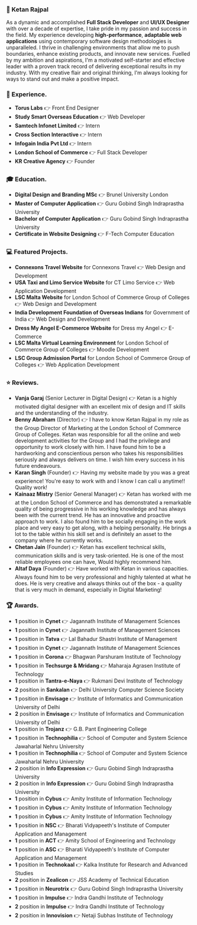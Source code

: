 ### :necktie: Ketan Rajpal
As a dynamic and accomplished **Full Stack Developer** and **UI/UX Designer** with over a decade of expertise, I take pride in my passion and success in the field. My experience developing **high-performance**, **adaptable web applications** using contemporary software design methodologies is unparalleled. I thrive in challenging environments that allow me to push boundaries, enhance existing products, and innovate new services. Fuelled by my ambition and aspirations, I'm a motivated self-starter and effective leader with a proven track record of delivering exceptional results in my industry. With my creative flair and original thinking, I'm always looking for ways to stand out and make a positive impact.

### :briefcase: Experience.
* **Torus Labs** :point_right: Front End Designer
* **Study Smart Overseas Education** :point_right: Web Developer
* **Samtech Infonet Limited** :point_right: Intern
* **Cross Section Interactive** :point_right: Intern
* **Infogain India Pvt Ltd** :point_right: Intern
* **London School of Commerce** :point_right: Full Stack Developer
* **KR Creative Agency** :point_right: Founder


### :mortar_board: Education.
* **Digital Design and Branding MSc** :point_right: Brunel University London
* **Master of Computer Application** :point_right: Guru Gobind Singh Indraprastha University
* **Bachelor of Computer Application** :point_right: Guru Gobind Singh Indraprastha University
* **Certificate in Website Designing** :point_right: F-Tech Computer Education


### :computer: Featured Projects.
* **Connexons Travel Website** for Connexons Travel :point_right: Web Design and Development
* **USA Taxi and Limo Service Website** for CT Limo Service :point_right: Web Application Development
* **LSC Malta Website** for London School of Commerce Group of Colleges :point_right: Web Design and Development
* **India Development Foundation of Overseas Indians** for Government of India :point_right: Web Design and Development
* **Dress My Angel E-Commerce Website** for Dress my Angel :point_right: E-Commerce
* **LSC Malta Virtual Learning Environment** for London School of Commerce Group of Colleges :point_right: Moodle Development
* **LSC Group Admission Portal** for London School of Commerce Group of Colleges :point_right: Web Application Development


### :star: Reviews.
* **Vanja Garaj** (Senior Lecturer in Digital Design) :point_right: Ketan is a highly motivated digital designer with an excellent mix of design and IT skills and the understanding of the industry.
* **Benny Abraham** (Director) :point_right: I have to know Ketan Rajpal in my role as the Group Director of Marketing at the London School of Commerce Group of Colleges. Ketan was responsible for all the online and web development activities for the Group and I had the privilege and opportunity to work closely with him. I have found him to be a hardworking and conscientious person who takes his responsibilities seriously and always delivers on time. I wish him every success in his future endeavours.
* **Karan Singh** (Founder) :point_right: Having my website made by you was a great experience! You're easy to work with and I know I can call u anytime!! Quality work!
* **Kainaaz Mistry** (Senior General Manager) :point_right: Ketan has worked with me at the London School of Commerce and has demonstrated a remarkable quality of being progressive in his working knowledge and has always been with the current trend. He has an innovative and proactive approach to work. I also found him to be socially engaging in the work place and very easy to get along, with a helping personality. He brings a lot to the table within his skill set and is definitely an asset to the company where he currently works.
* **Chetan Jain** (Founder) :point_right: Ketan has excellent technical skills, communication skills and is very task-oriented. He is one of the most reliable employees one can have, Would highly recommend him.
* **Altaf Daya** (Founder) :point_right: Have worked with Ketan in various capacities. Always found him to be very professional and highly talented at what he does. He is very creative and always thinks out of the box - a quality that is very much in demand, especially in Digital Marketing!


### :trophy: Awards.
* **1** position in **Cynet** :point_right: Jagannath Institute of Management Sciences
* **1** position in **Cynet** :point_right: Jagannath Institute of Management Sciences
* **1** position in **Tatva** :point_right: Lal Bahadur Shastri Institute of Management
* **1** position in **Cynet** :point_right: Jagannath Institute of Management Sciences
* **1** position in **Corona** :point_right: Bhagwan Parshuram Institute of Technology
* **1** position in **Techsurge & Mridang** :point_right: Maharaja Agrasen Institute of Technology
* **1** position in **Tantra-e-Naya** :point_right: Rukmani Devi Institute of Technology
* **2** position in **Sankalan** :point_right: Delhi University Computer Science Society
* **1** position in **Envisage** :point_right: Institute of Informatics and Communication University of Delhi
* **2** position in **Envisage** :point_right: Institute of Informatics and Communication University of Delhi
* **1** position in **Trojanz** :point_right: G.B. Pant Engineering College
* **1** position in **Technophilia** :point_right: School of Computer and System Science Jawaharlal Nehru University
* **1** position in **Technophilia** :point_right: School of Computer and System Science Jawaharlal Nehru University
* **2** position in **Info Expression** :point_right: Guru Gobind Singh Indraprastha University
* **2** position in **Info Expression** :point_right: Guru Gobind Singh Indraprastha University
* **1** position in **Cybus** :point_right: Amity Institute of Information Technology
* **1** position in **Cybus** :point_right: Amity Institute of Information Technology
* **1** position in **Cybus** :point_right: Amity Institute of Information Technology
* **1** position in **NSC** :point_right: Bharati Vidyapeeth's Institute of Computer Application and Management
* **1** position in **ACT** :point_right: Amity School of Engineering and Technology
* **1** position in **ASC** :point_right: Bharati Vidyapeeth's Institute of Computer Application and Management
* **1** position in **Technokaal** :point_right: Kalka Institute for Research and Advanced Studies
* **2** position in **Zealicon** :point_right: JSS Academy of Technical Education
* **1** position in **Neurotrix** :point_right: Guru Gobind Singh Indraprastha University
* **1** position in **Impulse** :point_right: Indra Gandhi Institute of Technology
* **2** position in **Impulse** :point_right: Indra Gandhi Institute of Technology
* **2** position in **Innovision** :point_right: Netaji Subhas Institute of Technology
